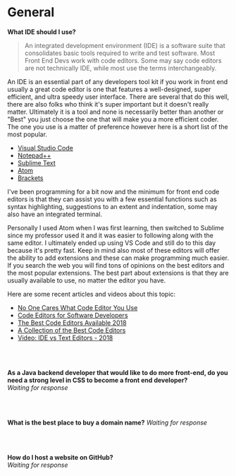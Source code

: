 # General

**What IDE should I use?**

> An integrated development environment (IDE) is a software suite that consolidates basic tools required to write and test software. Most Front End Devs work with code editors. Some may say code editors are not technically IDE, while most use the terms interchangeably.

An IDE is an essential part of any developers tool kit if you work in front end usually a great code editor is one that features a well-designed, super efficient, and ultra speedy user interface. There are several that do this well, there are also folks who think it's super important but it doesn't really matter. Ultimately it is a tool and none is necessarily better than another or "Best" you just choose the one that will make you a more efficient coder. The one you use is a matter of preference however here is a short list of the most popular.

-   [Visual Studio Code](https://notepad-plus-plus.org/download/v6.9.2.html)
-   [Notepad++](https://notepad-plus-plus.org/download/v6.9.2.html)
-   [Sublime Text](https://notepad-plus-plus.org/download/v6.9.2.html)
-   [Atom](https://atom.io/)
-   [Brackets](http://brackets.io/)

I've been programming for a bit now and the minimum for front end code editors is that they can assist you with a few essential functions such as syntax highlighting, suggestions to an extent and indentation, some may also have an integrated terminal.

Personally I used Atom when I was first learning, then switched to Sublime since my professor used it and it was easier to following along with the same editor. I ultimately ended up using VS Code and still do to this day because it's pretty fast. Keep in mind also most of these editors will offer the ability to add extensions and these can make programming much easier. If you search the web you will find tons of opinions on the best editors and the most popular extensions. The best part about extensions is that they are usually available to use, no matter the editor you have.

Here are some recent articles and videos about this topic:

-   [No One Cares What Code Editor You Use](https://codeburst.io/no-one-cares-what-code-editor-you-use-fff600355d36)
-   [Code Editors for Software Developers](https://medium.com/@Apiumhub/code-editors-for-software-developers-50570989e61a)
-   [The Best Code Editors Available 2018](https://wplook.com/13-best-code-editors-available-2018/)
-   [A Collection of the Best Code Editors](https://www.keycdn.com/blog/best-text-editors)
-   [Video: IDE vs Text Editors - 2018](https://www.youtube.com/watch?v=S_c4WBv4TMU)


<br/><br/>

**As a Java backend developer that would like to do more front-end, do you need a strong level in CSS to become a front end developer?**  
 _Waiting for response_

<br/><br/>

**What is the best place to buy a domain name?**
_Waiting for response_

<br/><br/>

**How do I host a website on GitHub?**   
_Waiting for response_
